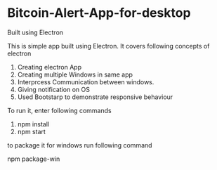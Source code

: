 # Bitcoin-Alert-App-for-desktop
Built using Electron 


This is simple app built using Electron.
It covers following concepts of electron
1. Creating electron App
2. Creating multiple Windows in same app
3. Interprcess Communication between windows.
4. Giving notification on OS
5. Used Bootstarp to demonstrate responsive behaviour 


To run it, enter following commands

1. npm install
2. npm start

to package it for windows run following command

npm package-win
